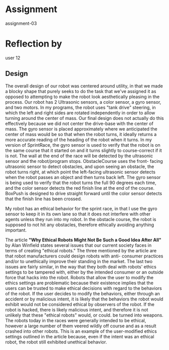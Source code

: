 # Assignment

assignment-03

# Reflection by

user 12

## Design

The overall design of our robot was centered around utility, in that we made a blocky shape
that purely seeks to do the task that we've assigned it as opposed to attempting to make the
robot look aesthetically pleasing in the process. Our robot has 2 Ultrasonic sensors, a color
sensor, a gyro sensor, and two motors. In my programs, the robot uses "tank drive" steering,
in which the left and right sides are rotated independently in order to allow turning around
the center of mass. Our final design does not actually do this effectively because we did not
center the drive-base with the center of mass. The gyro sensor is placed approximately where
we anticipated the center of mass would be so that when the robot turns, it ideally returns a
more accurate reading of the heading of the robot when it turns. In my version of SprintRace,
the gyro sensor is used to verify that the robot is on the same course that it started on and
it turns slightly to course-correct if it is not. The wall at the end of the race will be
detected by the ultrasonic sensor and the robot/program stops. ObstacleCourse uses the front-
facing ultrasonic sensor to detect obstacles, and upon seeing an obstacle, the robot turns
right, at which point the left-facing ultrasonic sensor detects when the robot passes an object
and then turns back left. The gyro sensor is being used to verify that the robot turns the full
90 degrees each time, and the color sensor detects the red finish line at the end of the course.
BoxPush is designed to drive straight forward until the color sensor detects that the finish
line has been crossed.

  My robot has an ethical behavior for the sprint race, in that I use the gyro sensor to keep it
in its own lane so that it does not interfere with other agents unless they run into my robot.
In the obstacle course, the robot is supposed to not hit any obstacles, therefore ethically
avoiding anything important.

  The article __"Why Ethical Robots Might Not Be Such a Good Idea After All"__ by Alan Winfield
states several issues that our current society faces in terms of creating "ethical robots."
The three mentioned by the article are that robot manufacturers could design robots with anti-
consumer practices and/or to unethically improve their standing in the market. The last two issues
are fairly similar, in the way that they both deal with robots' ethics settings to be
tampered with, either by the intended consumer or an outside force that hacks into the robot.
Robots that allow the user to modify the ethics settings are problematic because their existence
implies that the users can be trusted to make ethical decisions with regard to the behaviors of
the robot. If the user decides to modify the behaviors, either through an accident or by
malicious intent, it is likely that the behaviors the robot would exhibit would not be considered
ethical by observers of the robot. If the robot is hacked, there is likely malicious intent,
and therefore it is not unlikely that these "ethical robots" would, or could. be turned into weapons.
The robots today in the races were generally intended to be ethical, however a large number of
them veered wildly off course and as a result crashed into other robots. This is an example of
the user-modified ethics settings outlined in the article because, even if the intent was an
ethical robot, the robot still exhibited unethical behavior.
